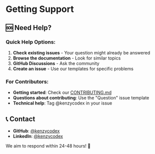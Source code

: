# Getting Support

## 🆘 Need Help?

### Quick Help Options:
1. **Check existing issues** - Your question might already be answered
2. **Browse the documentation** - Look for similar topics
3. **GitHub Discussions** - Ask the community
4. **Create an issue** - Use our templates for specific problems

### For Contributors:
- **Getting started**: Check our [CONTRIBUTING.md](CONTRIBUTING.md)
- **Questions about contributing**: Use the "Question" issue template
- **Technical help**: Tag @kenzycodex in your issue

## 📞 Contact
- **GitHub**: [@kenzycodex](https://github.com/kenzycodex)
- **LinkedIn**: [@kenzycodex](https://linkedin.com/in/kenzycodex)

We aim to respond within 24-48 hours! 🚀
